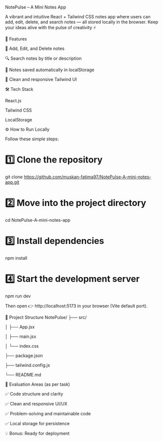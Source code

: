 NotePulse – A Mini Notes App

A vibrant and intuitive React + Tailwind CSS notes app where users can add, edit, delete, and search notes — all stored locally in the browser. Keep your ideas alive with the pulse of creativity ⚡

🧠 Features

📝 Add, Edit, and Delete notes

🔍 Search notes by title or description

💾 Notes saved automatically in localStorage

🎨 Clean and responsive Tailwind UI

🛠️ Tech Stack

React.js

Tailwind CSS

LocalStorage

⚙️ How to Run Locally

Follow these simple steps:

# 1️⃣ Clone the repository
git clone https://github.com/muskan-fatima97/NotePulse-A-mini-notes-app.git

# 2️⃣ Move into the project directory
cd NotePulse-A-mini-notes-app

# 3️⃣ Install dependencies
npm install

# 4️⃣ Start the development server
npm run dev


Then open 👉 http://localhost:5173
 in your browser (Vite default port).

📁 Project Structure
NotePulse/
├── src/

│   ├── App.jsx

│   ├── main.jsx

│   └── index.css

├── package.json

├── tailwind.config.js

└── README.md

🧾 Evaluation Areas (as per task)

✅ Code structure and clarity

✅ Clean and responsive UI/UX

✅ Problem-solving and maintainable code

✅ Local storage for persistence

💡 Bonus: Ready for deployment
